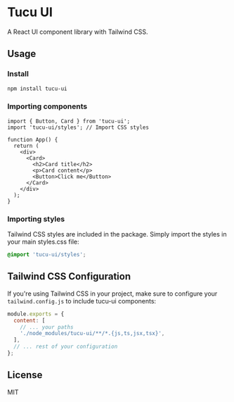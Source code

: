 # Tucu UI

A React UI component library with Tailwind CSS.

## Usage

### Install

```bash
npm install tucu-ui
```

### Importing components

```tsx
import { Button, Card } from 'tucu-ui';
import 'tucu-ui/styles'; // Import CSS styles

function App() {
  return (
    <div>
      <Card>
        <h2>Card title</h2>
        <p>Card content</p>
        <Button>Click me</Button>
      </Card>
    </div>
  );
}
```

### Importing styles

Tailwind CSS styles are included in the package. Simply import the styles in your main styles.css file:

```css
@import 'tucu-ui/styles';
```

## Tailwind CSS Configuration

If you're using Tailwind CSS in your project, make sure to configure your `tailwind.config.js` to include tucu-ui components:

```js
module.exports = {
  content: [
    // ... your paths
    './node_modules/tucu-ui/**/*.{js,ts,jsx,tsx}',
  ],
  // ... rest of your configuration
};
```

## License

MIT
